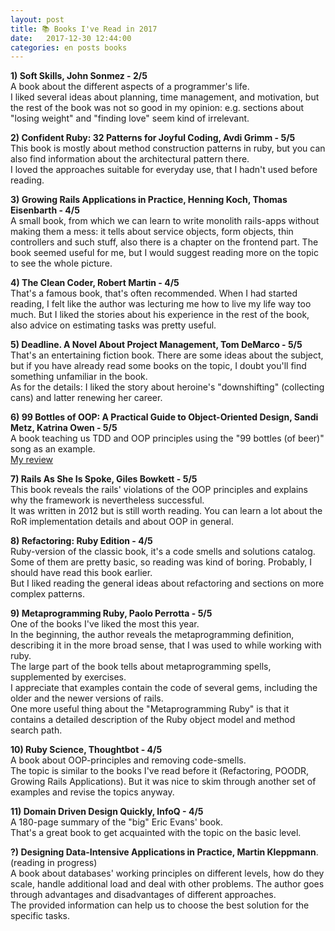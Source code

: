 ```yaml
---
layout: post
title: 📚 Books I've Read in 2017
date:   2017-12-30 12:44:00
categories: en posts books
---
```

**1) Soft Skills, John Sonmez - 2/5**  
A book about the different aspects of a programmer's life.  
I liked several ideas about planning, time management, and motivation, but the rest of the book was not so good in my opinion: e.g. sections about "losing weight" and "finding love" seem kind of irrelevant.

**2) Confident Ruby: 32 Patterns for Joyful Coding, Avdi Grimm - 5/5**  
This book is mostly about method construction patterns in ruby, but you can also find information about the architectural pattern there.  
I loved the approaches suitable for everyday use, that I hadn't used before reading.  

**3) Growing Rails Applications in Practice, Henning Koch, Thomas Eisenbarth - 4/5**  
A small book, from which we can learn to write monolith rails-apps without making them a mess: it tells about service objects, form objects, thin controllers and such stuff, also there is a chapter on the frontend part.
The book seemed useful for me, but I would suggest reading more on the topic to see the whole picture.  

**4) The Clean Coder, Robert Martin - 4/5**  
That's a famous book, that's often recommended.
When I had started reading, I felt like the author was lecturing me how to live my life way too much. But I liked the stories about his experience in the rest of the book, also advice on estimating tasks was pretty useful.  

**5) Deadline. A Novel About Project Management, Tom DeMarco - 5/5**  
That's an entertaining fiction book. There are some ideas about the subject, but if you have already read some books on the topic, I doubt you'll find something unfamiliar in the book.  
As for the details: I liked the story about heroine's "downshifting" (collecting cans) and latter renewing her career.  

**6) 99 Bottles of OOP: A Practical Guide to Object-Oriented Design, Sandi Metz, Katrina Owen - 5/5**  
A book teaching us TDD and OOP principles using the "99 bottles (of beer)" song as an example.  
[My review](http://blog.litealloy.ru/en/books/ruby/2017/07/08/99-bottles-of-oop-review.html)

**7) Rails As She Is Spoke, Giles Bowkett - 5/5**  
This book reveals the rails' violations of the OOP principles and explains why the framework is nevertheless successful.  
It was written in 2012 but is still worth reading. You can learn a lot about the RoR implementation details and about OOP in general.  

**8) Refactoring: Ruby Edition - 4/5**  
Ruby-version of the classic book, it's a code smells and solutions catalog.
Some of them are pretty basic, so reading was kind of boring. Probably, I should have read this book earlier.  
But I liked reading the general ideas about refactoring and sections on more complex patterns.  

**9) Metaprogramming Ruby, Paolo Perrotta - 5/5**  
One of the books I've liked the most this year.  
In the beginning, the author reveals the metaprogramming definition, describing it in the more broad sense, that I was used to while working with ruby.  
The large part of the book tells about metaprogramming spells, supplemented by exercises.  
I appreciate that examples contain the code of several gems, including the older and the newer versions of rails.  
One more useful thing about the "Metaprogramming Ruby" is that it contains a detailed description of the Ruby object model and method search path.  

**10) Ruby Science, Thoughtbot - 4/5**  
A book about OOP-principles and removing code-smells.  
The topic is similar to the books I've read before it (Refactoring, POODR, Growing Rails Applications). But it was nice to skim through another set of examples and revise the topics anyway.  

**11) Domain Driven Design Quickly, InfoQ - 4/5**  
A 180-page summary of the "big" Eric Evans' book.  
That's a great book to get acquainted with the topic on the basic level.  

**?) Designing Data-Intensive Applications in Practice, Martin Kleppmann**.  
(reading in progress)  
A book about databases' working principles on different levels, how do they scale, handle additional load and deal with other problems. The author goes through advantages and disadvantages of different approaches.  
The provided information can help us to choose the best solution for the specific tasks.  
